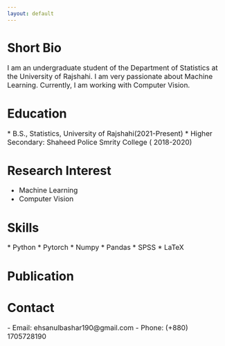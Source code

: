 ```yaml
---
layout: default
---
```


# Short Bio

<span style="font-size: 16px;">
I am an undergraduate student of the Department of Statistics at the University of Rajshahi. I am very passionate about Machine Learning. Currently, I am working with Computer Vision.
</span>

# Education
<span style="font-size: 16px;">
* B.S., Statistics, University of Rajshahi(2021-Present)
</span>

<span style="font-size: 16px;">
* Higher Secondary: Shaheed Police Smrity College ( 2018-2020)
</span>


# Research Interest
<span style="font-size: 16px;">

* Machine Learning
* Computer Vision

</span>


# Skills
<span style="font-size: 16px;">
* Python
* Pytorch
* Numpy
* Pandas
* SPSS
* LaTeX
</span>

# Publication


# Contact
<span style="font-size: 16px;">
 - Email: ehsanulbashar190@gmail.com
 - Phone: (+880) 1705728190
</span>




